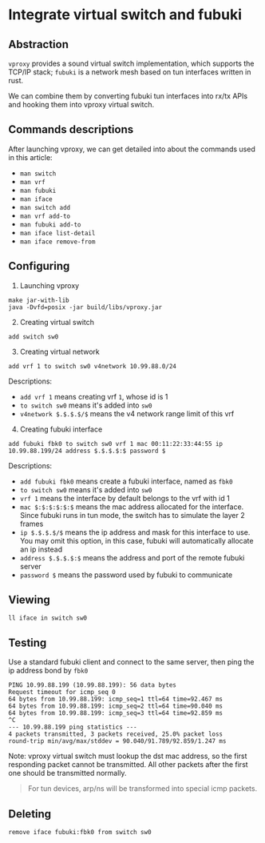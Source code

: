 # Integrate virtual switch and fubuki

## Abstraction

`vproxy` provides a sound virtual switch implementation, which supports the TCP/IP stack;
`fubuki` is a network mesh based on tun interfaces written in rust.

We can combine them by converting fubuki tun interfaces into rx/tx APIs and hooking them into vproxy virtual switch.

## Commands descriptions

After launching vproxy, we can get detailed into about the commands used in this article:

* `man switch`
* `man vrf`
* `man fubuki`
* `man iface`
* `man switch add`
* `man vrf add-to`
* `man fubuki add-to`
* `man iface list-detail`
* `man iface remove-from`

## Configuring

1. Launching vproxy

```
make jar-with-lib
java -Dvfd=posix -jar build/libs/vproxy.jar
```

2. Creating virtual switch

```
add switch sw0
```

3. Creating virtual network

```
add vrf 1 to switch sw0 v4network 10.99.88.0/24
```

Descriptions:

* `add vrf 1` means creating vrf `1`, whose id is 1
* `to switch sw0` means it's added into `sw0`
* `v4network $.$.$.$/$` means the v4 network range limit of this vrf

4. Creating fubuki interface

```
add fubuki fbk0 to switch sw0 vrf 1 mac 00:11:22:33:44:55 ip 10.99.88.199/24 address $.$.$.$:$ password $
```

Descriptions:

* `add fubuki fbk0` means create a fubuki interface, named as `fbk0`
* `to switch sw0` means it's added into `sw0`
* `vrf 1` means the interface by default belongs to the vrf with id 1
* `mac $:$:$:$:$:$` means the mac address allocated for the interface. Since fubuki runs in tun mode, the switch has to simulate the layer 2 frames
* `ip $.$.$.$/$` means the ip address and mask for this interface to use. You may omit this option, in this case, fubuki will automatically allocate an ip instead
* `address $.$.$.$:$` means the address and port of the remote fubuki server
* `password $` means the password used by fubuki to communicate

## Viewing

```
ll iface in switch sw0
```

## Testing

Use a standard fubuki client and connect to the same server, then ping the ip address bond by `fbk0`

```
PING 10.99.88.199 (10.99.88.199): 56 data bytes
Request timeout for icmp_seq 0
64 bytes from 10.99.88.199: icmp_seq=1 ttl=64 time=92.467 ms
64 bytes from 10.99.88.199: icmp_seq=2 ttl=64 time=90.040 ms
64 bytes from 10.99.88.199: icmp_seq=3 ttl=64 time=92.859 ms
^C
--- 10.99.88.199 ping statistics ---
4 packets transmitted, 3 packets received, 25.0% packet loss
round-trip min/avg/max/stddev = 90.040/91.789/92.859/1.247 ms
```

Note: vproxy virtual switch must lookup the dst mac address, so the first responding packet cannot be transmitted.
All other packets after the first one should be transmitted normally.

> For tun devices, arp/ns will be transformed into special icmp packets.

## Deleting

```
remove iface fubuki:fbk0 from switch sw0
```
